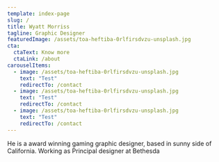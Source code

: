 ```yaml
---
template: index-page
slug: /
title: Wyatt Morriss
tagline: Graphic Designer
featuredImage: /assets/toa-heftiba-0rlfirsdvzu-unsplash.jpg
cta:
  ctaText: Know more
  ctaLink: /about
carouselItems:
  - image: /assets/toa-heftiba-0rlfirsdvzu-unsplash.jpg
    text: "Test"
    redirectTo: /contact
  - image: /assets/toa-heftiba-0rlfirsdvzu-unsplash.jpg
    text: "Test"
    redirectTo: /contact
  - image: /assets/toa-heftiba-0rlfirsdvzu-unsplash.jpg
    text: "Test"
    redirectTo: /contact
---
```


He is a award winning gaming graphic designer, based in sunny side of California. Working as Principal designer at Bethesda
